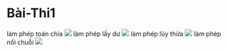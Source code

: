 # Bài-Thi1
làm phép toán chia
<img src="https://scontent.fdad2-1.fna.fbcdn.net/v/t1.0-9/82126994_805411113265949_7799778776971214848_o.jpg?_nc_cat=109&_nc_ohc=oMN4vTNJk4MAQlLXwUqATm-1gmzCiIP7FLLnUNZC5nWnLDdG7wud9MG6Q&_nc_ht=scontent.fdad2-1.fna&oh=01ff3c7e2564a7a0913efd433bdf6de7&oe=5EAB06B0">
làm phép lấy dư
<img src="https://scontent.fdad2-1.fna.fbcdn.net/v/t1.0-9/82103017_805418649931862_6063630761158770688_o.jpg?_nc_cat=110&_nc_ohc=GhyFGQY0q3QAQn2680mEGqtRFxGjgxzTbRXhz84qoHpJUKNr_qiiY-H3g&_nc_ht=scontent.fdad2-1.fna&oh=b389cd8a0971aff4221b0597d7abda1d&oe=5E8D85B8">
làm phép lũy thừa
<img src="https://scontent.fdad2-1.fna.fbcdn.net/v/t1.0-9/81714540_805418636598530_6921500188762701824_o.jpg?_nc_cat=110&_nc_ohc=Gb8z9b1V7z8AQkXdvPVDadNakifmF67wr_kr717Env3fDHtwbh9dwk_oQ&_nc_ht=scontent.fdad2-1.fna&oh=f683781ffd316fb1d404afb199ab3275&oe=5EB3F3BD">
làm phép nối chuỗi
<img src="https://scontent.fdad1-1.fna.fbcdn.net/v/t1.0-9/82725739_805418659931861_692298107630649344_o.jpg?_nc_cat=102&_nc_ohc=LkCnpM7k4rQAQmtc3cWPR7AgTTq1zKL4G04Dovcp2xDgBkhS3qVu9todw&_nc_ht=scontent.fdad1-1.fna&oh=b15f59ab968cf43cffe4950ff1452703&oe=5EAD0C62">
